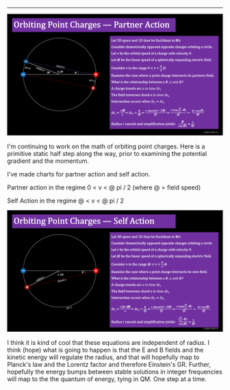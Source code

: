 
---

![](images/dynamics1-1.png)

I'm continuing to work on the math of orbiting point charges. Here is a primitive static half step along the way, prior to examining the potential gradient and the momentum.

I've made charts for partner action and self action.

Partner action in the regime 0 < v < @ pi / 2 (where @ = field speed)

Self Action in the regime @ < v < @ pi / 2

![](images/dynamics2-1.png)

I think it is kind of cool that these equations are independent of radius. I think (hope) what is going to happen is that the E and B fields and the kinetic energy will regulate the radius, and that will hopefully map to Planck's law and the Lorentz factor and therefore Einstein's GR. Further, hopefully the energy bumps between stable solutions in integer frequencies will map to the the quantum of energy, tying in QM. One step at a time.


